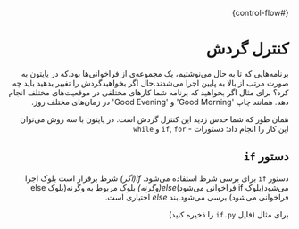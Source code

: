 <div dir=rtl>

{#control-flow}

# کنترل گردش 

برنامه‌هایی که تا به حال می‌نوشتیم، یک مجموعه‌ی از فراخوانی‌ها بود.که در پایتون به صورت مرتب از بالا به پایین اجرا می‌شدند.حال اگر بخواهیدگردش را تغییر بدهید باید چه کرد؟ برای مثال اگر بخواهید که برنامه شما کارهای مختلفی در موقعیت‌های مختلف انجام دهد. همانند چاپ 'Good Morning' و 'Good Evening' در زمان‌های مختلف روز.

همان طور که شما حدس زدید این کنترل گردش است. در پایتون با سه روش می‌توان این کار را انجام داد: دستورات - `if`, `for` و `while`

## دستور `if` 

دستور `if` برای برسی شرط استفاده می‌شود. *if(اگر)* شرط برقرار است بلوک اجرا می‌شود(بلوک if فراخوانی می‌شود)*else(وگرنه)* بلوک مربوط به وگرنه(بلوک else فراخوانی می‌شود) برسی می‌شود.بند *else* اختیاری است.

برای مثال (فایل `if.py` را ذخیره کنید)

